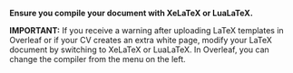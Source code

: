 **Ensure you compile your document with XeLaTeX or LuaLaTeX.**

**IMPORTANT:** If you receive a warning after uploading LaTeX templates in Overleaf or if your CV creates an extra white page, modify your LaTeX document by switching to XeLaTeX or LuaLaTeX. 
In Overleaf, you can change the compiler from the menu on the left.
